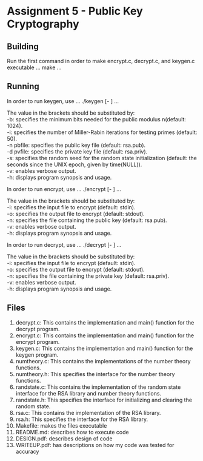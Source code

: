 # Assignment 5 - Public Key Cryptography

## Building
Run the first command in order to make encrypt.c, decrypt.c, and keygen.c executable
...
make
...

## Running
In order to run keygen, use
...
./keygen [- ]
...

The value in the brackets should be substituted by:
<br>
-b: specifies the minimum bits needed for the public modulus n(default: 1024).
<br>
-i: specifies the number of Miller-Rabin iterations for testing primes (default: 50).
<br>
-n pbfile: specifies the public key file (default: rsa.pub).
<br>
-d pvfile: specifies the private key file (default: rsa.priv).
<br>
-s: specifies the random seed for the random state initialization (default: the seconds since the
UNIX epoch, given by time(NULL)).
<br>
-v: enables verbose output.
<br>
-h: displays program synopsis and usage.
<br>

In order to run encrypt, use
...
./encrypt [- ]
...

The value in the brackets should be substituted by:
<br>
-i: specifies the input file to encrypt (default: stdin).
<br>
-o: specifies the output file to encrypt (default: stdout).
<br>
-n: specifies the file containing the public key (default: rsa.pub).
<br>
-v: enables verbose output.
<br>
-h: displays program synopsis and usage.
<br>

In order to run decrypt, use
...
./decrypt [- ]
...

The value in the brackets should be substituted by:
<br>
-i: specifies the input file to encrypt (default: stdin).
<br>
-o: specifies the output file to encrypt (default: stdout).
<br>
-n: specifies the file containing the private key (default: rsa.priv).
<br>
-v: enables verbose output.
<br>
-h: displays program synopsis and usage.
<br>

## Files

1. decrypt.c: This contains the implementation and main() function for the decrypt program.
2. encrypt.c: This contains the implementation and main() function for the encrypt program.
3. keygen.c: This contains the implementation and main() function for the keygen program.
4. numtheory.c: This contains the implementations of the number theory functions.
5. numtheory.h: This specifies the interface for the number theory functions.
6. randstate.c: This contains the implementation of the random state interface for the RSA library
and number theory functions.
7. randstate.h: This specifies the interface for initializing and clearing the random state.
8. rsa.c: This contains the implementation of the RSA library.
9. rsa.h: This specifies the interface for the RSA library.
10. Makefile: makes the files executable
11. README.md: describes how to execute code
12. DESIGN.pdf: describes design of code
13. WRITEUP.pdf: has descriptions on how my code was tested for accuracy

